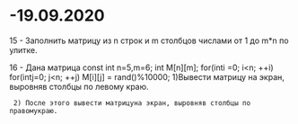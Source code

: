 # -19.09.2020
15 - Заполнить матрицу из n строк и m столбцов числами от 1 до m*n по улитке.

16 - Дана матрица
const int n=5,m=6;
int M[n][m];
    for(inti =0; i<n; ++i)
       for(intj=0; j<n; ++j)
           M[i][j] = rand()%10000;
      1)Вывести матрицу на экран, выровняв столбцы по левому краю.
      
     2) После этого вывести матрицуна экран, выровняв столбцы по правомукраю.

